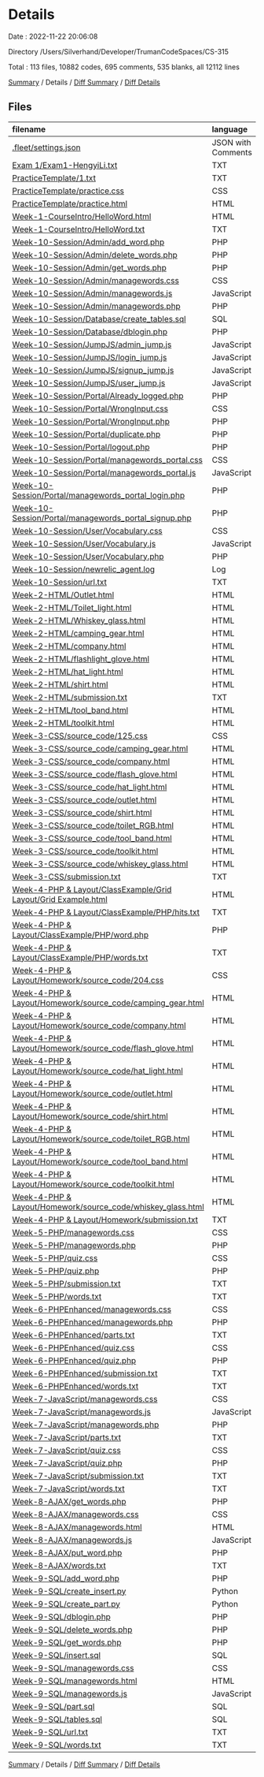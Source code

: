 # Details

Date : 2022-11-22 20:06:08

Directory /Users/Silverhand/Developer/TrumanCodeSpaces/CS-315

Total : 113 files,  10882 codes, 695 comments, 535 blanks, all 12112 lines

[Summary](results.md) / Details / [Diff Summary](diff.md) / [Diff Details](diff-details.md)

## Files
| filename | language | code | comment | blank | total |
| :--- | :--- | ---: | ---: | ---: | ---: |
| [.fleet/settings.json](/.fleet/settings.json) | JSON with Comments | 0 | 0 | 1 | 1 |
| [Exam 1/Exam1-HengyiLi.txt](/Exam%201/Exam1-HengyiLi.txt) | TXT | 60 | 2 | 13 | 75 |
| [PracticeTemplate/1.txt](/PracticeTemplate/1.txt) | TXT | 12 | 0 | 1 | 13 |
| [PracticeTemplate/practice.css](/PracticeTemplate/practice.css) | CSS | 26 | 0 | 5 | 31 |
| [PracticeTemplate/practice.html](/PracticeTemplate/practice.html) | HTML | 57 | 2 | 1 | 60 |
| [Week-1-CourseIntro/HelloWord.html](/Week-1-CourseIntro/HelloWord.html) | HTML | 1 | 0 | 1 | 2 |
| [Week-1-CourseIntro/HelloWord.txt](/Week-1-CourseIntro/HelloWord.txt) | TXT | 1 | 0 | 1 | 2 |
| [Week-10-Session/Admin/add_word.php](/Week-10-Session/Admin/add_word.php) | PHP | 61 | 6 | 4 | 71 |
| [Week-10-Session/Admin/delete_words.php](/Week-10-Session/Admin/delete_words.php) | PHP | 44 | 4 | 1 | 49 |
| [Week-10-Session/Admin/get_words.php](/Week-10-Session/Admin/get_words.php) | PHP | 40 | 11 | 4 | 55 |
| [Week-10-Session/Admin/managewords.css](/Week-10-Session/Admin/managewords.css) | CSS | 187 | 5 | 28 | 220 |
| [Week-10-Session/Admin/managewords.js](/Week-10-Session/Admin/managewords.js) | JavaScript | 370 | 84 | 25 | 479 |
| [Week-10-Session/Admin/managewords.php](/Week-10-Session/Admin/managewords.php) | PHP | 265 | 12 | 11 | 288 |
| [Week-10-Session/Database/create_tables.sql](/Week-10-Session/Database/create_tables.sql) | SQL | 19 | 0 | 5 | 24 |
| [Week-10-Session/Database/dblogin.php](/Week-10-Session/Database/dblogin.php) | PHP | 6 | 1 | 2 | 9 |
| [Week-10-Session/JumpJS/admin_jump.js](/Week-10-Session/JumpJS/admin_jump.js) | JavaScript | 10 | 0 | 2 | 12 |
| [Week-10-Session/JumpJS/login_jump.js](/Week-10-Session/JumpJS/login_jump.js) | JavaScript | 10 | 0 | 2 | 12 |
| [Week-10-Session/JumpJS/signup_jump.js](/Week-10-Session/JumpJS/signup_jump.js) | JavaScript | 10 | 0 | 2 | 12 |
| [Week-10-Session/JumpJS/user_jump.js](/Week-10-Session/JumpJS/user_jump.js) | JavaScript | 10 | 0 | 2 | 12 |
| [Week-10-Session/Portal/Already_logged.php](/Week-10-Session/Portal/Already_logged.php) | PHP | 35 | 0 | 3 | 38 |
| [Week-10-Session/Portal/WrongInput.css](/Week-10-Session/Portal/WrongInput.css) | CSS | 26 | 0 | 3 | 29 |
| [Week-10-Session/Portal/WrongInput.php](/Week-10-Session/Portal/WrongInput.php) | PHP | 19 | 0 | 4 | 23 |
| [Week-10-Session/Portal/duplicate.php](/Week-10-Session/Portal/duplicate.php) | PHP | 17 | 0 | 4 | 21 |
| [Week-10-Session/Portal/logout.php](/Week-10-Session/Portal/logout.php) | PHP | 10 | 0 | 2 | 12 |
| [Week-10-Session/Portal/managewords_portal.css](/Week-10-Session/Portal/managewords_portal.css) | CSS | 102 | 0 | 11 | 113 |
| [Week-10-Session/Portal/managewords_portal.js](/Week-10-Session/Portal/managewords_portal.js) | JavaScript | 117 | 11 | 10 | 138 |
| [Week-10-Session/Portal/managewords_portal_login.php](/Week-10-Session/Portal/managewords_portal_login.php) | PHP | 144 | 0 | 8 | 152 |
| [Week-10-Session/Portal/managewords_portal_signup.php](/Week-10-Session/Portal/managewords_portal_signup.php) | PHP | 184 | 2 | 15 | 201 |
| [Week-10-Session/User/Vocabulary.css](/Week-10-Session/User/Vocabulary.css) | CSS | 53 | 0 | 7 | 60 |
| [Week-10-Session/User/Vocabulary.js](/Week-10-Session/User/Vocabulary.js) | JavaScript | 60 | 4 | 4 | 68 |
| [Week-10-Session/User/Vocabulary.php](/Week-10-Session/User/Vocabulary.php) | PHP | 183 | 8 | 11 | 202 |
| [Week-10-Session/newrelic_agent.log](/Week-10-Session/newrelic_agent.log) | Log | 5 | 0 | 1 | 6 |
| [Week-10-Session/url.txt](/Week-10-Session/url.txt) | TXT | 3 | 1 | 1 | 5 |
| [Week-2-HTML/Outlet.html](/Week-2-HTML/Outlet.html) | HTML | 52 | 0 | 1 | 53 |
| [Week-2-HTML/Toilet_light.html](/Week-2-HTML/Toilet_light.html) | HTML | 60 | 0 | 1 | 61 |
| [Week-2-HTML/Whiskey_glass.html](/Week-2-HTML/Whiskey_glass.html) | HTML | 47 | 0 | 1 | 48 |
| [Week-2-HTML/camping_gear.html](/Week-2-HTML/camping_gear.html) | HTML | 50 | 0 | 1 | 51 |
| [Week-2-HTML/company.html](/Week-2-HTML/company.html) | HTML | 188 | 15 | 1 | 204 |
| [Week-2-HTML/flashlight_glove.html](/Week-2-HTML/flashlight_glove.html) | HTML | 51 | 0 | 1 | 52 |
| [Week-2-HTML/hat_light.html](/Week-2-HTML/hat_light.html) | HTML | 38 | 0 | 1 | 39 |
| [Week-2-HTML/shirt.html](/Week-2-HTML/shirt.html) | HTML | 48 | 0 | 1 | 49 |
| [Week-2-HTML/submission.txt](/Week-2-HTML/submission.txt) | TXT | 1 | 0 | 1 | 2 |
| [Week-2-HTML/tool_band.html](/Week-2-HTML/tool_band.html) | HTML | 43 | 0 | 1 | 44 |
| [Week-2-HTML/toolkit.html](/Week-2-HTML/toolkit.html) | HTML | 47 | 0 | 1 | 48 |
| [Week-3-CSS/source_code/125.css](/Week-3-CSS/source_code/125.css) | CSS | 61 | 0 | 13 | 74 |
| [Week-3-CSS/source_code/camping_gear.html](/Week-3-CSS/source_code/camping_gear.html) | HTML | 46 | 0 | 1 | 47 |
| [Week-3-CSS/source_code/company.html](/Week-3-CSS/source_code/company.html) | HTML | 190 | 17 | 1 | 208 |
| [Week-3-CSS/source_code/flash_glove.html](/Week-3-CSS/source_code/flash_glove.html) | HTML | 48 | 0 | 1 | 49 |
| [Week-3-CSS/source_code/hat_light.html](/Week-3-CSS/source_code/hat_light.html) | HTML | 46 | 0 | 1 | 47 |
| [Week-3-CSS/source_code/outlet.html](/Week-3-CSS/source_code/outlet.html) | HTML | 45 | 0 | 1 | 46 |
| [Week-3-CSS/source_code/shirt.html](/Week-3-CSS/source_code/shirt.html) | HTML | 43 | 0 | 1 | 44 |
| [Week-3-CSS/source_code/toilet_RGB.html](/Week-3-CSS/source_code/toilet_RGB.html) | HTML | 48 | 0 | 1 | 49 |
| [Week-3-CSS/source_code/tool_band.html](/Week-3-CSS/source_code/tool_band.html) | HTML | 47 | 0 | 1 | 48 |
| [Week-3-CSS/source_code/toolkit.html](/Week-3-CSS/source_code/toolkit.html) | HTML | 54 | 0 | 1 | 55 |
| [Week-3-CSS/source_code/whiskey_glass.html](/Week-3-CSS/source_code/whiskey_glass.html) | HTML | 41 | 0 | 1 | 42 |
| [Week-3-CSS/submission.txt](/Week-3-CSS/submission.txt) | TXT | 1 | 0 | 1 | 2 |
| [Week-4-PHP & Layout/ClassExample/Grid Layout/Grid Example.html](/Week-4-PHP%20&%20Layout/ClassExample/Grid%20Layout/Grid%20Example.html) | HTML | 69 | 0 | 6 | 75 |
| [Week-4-PHP & Layout/ClassExample/PHP/hits.txt](/Week-4-PHP%20&%20Layout/ClassExample/PHP/hits.txt) | TXT | 1 | 0 | 1 | 2 |
| [Week-4-PHP & Layout/ClassExample/PHP/word.php](/Week-4-PHP%20&%20Layout/ClassExample/PHP/word.php) | PHP | 61 | 19 | 11 | 91 |
| [Week-4-PHP & Layout/ClassExample/PHP/words.txt](/Week-4-PHP%20&%20Layout/ClassExample/PHP/words.txt) | TXT | 424 | 0 | 1 | 425 |
| [Week-4-PHP & Layout/Homework/source_code/204.css](/Week-4-PHP%20&%20Layout/Homework/source_code/204.css) | CSS | 144 | 0 | 22 | 166 |
| [Week-4-PHP & Layout/Homework/source_code/camping_gear.html](/Week-4-PHP%20&%20Layout/Homework/source_code/camping_gear.html) | HTML | 127 | 0 | 1 | 128 |
| [Week-4-PHP & Layout/Homework/source_code/company.html](/Week-4-PHP%20&%20Layout/Homework/source_code/company.html) | HTML | 208 | 15 | 1 | 224 |
| [Week-4-PHP & Layout/Homework/source_code/flash_glove.html](/Week-4-PHP%20&%20Layout/Homework/source_code/flash_glove.html) | HTML | 135 | 0 | 1 | 136 |
| [Week-4-PHP & Layout/Homework/source_code/hat_light.html](/Week-4-PHP%20&%20Layout/Homework/source_code/hat_light.html) | HTML | 132 | 0 | 3 | 135 |
| [Week-4-PHP & Layout/Homework/source_code/outlet.html](/Week-4-PHP%20&%20Layout/Homework/source_code/outlet.html) | HTML | 130 | 0 | 1 | 131 |
| [Week-4-PHP & Layout/Homework/source_code/shirt.html](/Week-4-PHP%20&%20Layout/Homework/source_code/shirt.html) | HTML | 130 | 0 | 1 | 131 |
| [Week-4-PHP & Layout/Homework/source_code/toilet_RGB.html](/Week-4-PHP%20&%20Layout/Homework/source_code/toilet_RGB.html) | HTML | 137 | 0 | 1 | 138 |
| [Week-4-PHP & Layout/Homework/source_code/tool_band.html](/Week-4-PHP%20&%20Layout/Homework/source_code/tool_band.html) | HTML | 133 | 0 | 1 | 134 |
| [Week-4-PHP & Layout/Homework/source_code/toolkit.html](/Week-4-PHP%20&%20Layout/Homework/source_code/toolkit.html) | HTML | 139 | 0 | 1 | 140 |
| [Week-4-PHP & Layout/Homework/source_code/whiskey_glass.html](/Week-4-PHP%20&%20Layout/Homework/source_code/whiskey_glass.html) | HTML | 126 | 0 | 1 | 127 |
| [Week-4-PHP & Layout/Homework/submission.txt](/Week-4-PHP%20&%20Layout/Homework/submission.txt) | TXT | 1 | 0 | 1 | 2 |
| [Week-5-PHP/managewords.css](/Week-5-PHP/managewords.css) | CSS | 27 | 3 | 4 | 34 |
| [Week-5-PHP/managewords.php](/Week-5-PHP/managewords.php) | PHP | 183 | 35 | 4 | 222 |
| [Week-5-PHP/quiz.css](/Week-5-PHP/quiz.css) | CSS | 33 | 2 | 7 | 42 |
| [Week-5-PHP/quiz.php](/Week-5-PHP/quiz.php) | PHP | 127 | 27 | 19 | 173 |
| [Week-5-PHP/submission.txt](/Week-5-PHP/submission.txt) | TXT | 1 | 0 | 0 | 1 |
| [Week-5-PHP/words.txt](/Week-5-PHP/words.txt) | TXT | 426 | 0 | 1 | 427 |
| [Week-6-PHPEnhanced/managewords.css](/Week-6-PHPEnhanced/managewords.css) | CSS | 34 | 3 | 4 | 41 |
| [Week-6-PHPEnhanced/managewords.php](/Week-6-PHPEnhanced/managewords.php) | PHP | 268 | 56 | 15 | 339 |
| [Week-6-PHPEnhanced/parts.txt](/Week-6-PHPEnhanced/parts.txt) | TXT | 6 | 0 | 1 | 7 |
| [Week-6-PHPEnhanced/quiz.css](/Week-6-PHPEnhanced/quiz.css) | CSS | 33 | 2 | 7 | 42 |
| [Week-6-PHPEnhanced/quiz.php](/Week-6-PHPEnhanced/quiz.php) | PHP | 127 | 27 | 20 | 174 |
| [Week-6-PHPEnhanced/submission.txt](/Week-6-PHPEnhanced/submission.txt) | TXT | 1 | 0 | 1 | 2 |
| [Week-6-PHPEnhanced/words.txt](/Week-6-PHPEnhanced/words.txt) | TXT | 426 | 0 | 1 | 427 |
| [Week-7-JavaScript/managewords.css](/Week-7-JavaScript/managewords.css) | CSS | 90 | 3 | 9 | 102 |
| [Week-7-JavaScript/managewords.js](/Week-7-JavaScript/managewords.js) | JavaScript | 170 | 34 | 9 | 213 |
| [Week-7-JavaScript/managewords.php](/Week-7-JavaScript/managewords.php) | PHP | 315 | 56 | 8 | 379 |
| [Week-7-JavaScript/parts.txt](/Week-7-JavaScript/parts.txt) | TXT | 7 | 0 | 1 | 8 |
| [Week-7-JavaScript/quiz.css](/Week-7-JavaScript/quiz.css) | CSS | 33 | 2 | 7 | 42 |
| [Week-7-JavaScript/quiz.php](/Week-7-JavaScript/quiz.php) | PHP | 127 | 27 | 20 | 174 |
| [Week-7-JavaScript/submission.txt](/Week-7-JavaScript/submission.txt) | TXT | 1 | 0 | 1 | 2 |
| [Week-7-JavaScript/words.txt](/Week-7-JavaScript/words.txt) | TXT | 423 | 0 | 1 | 424 |
| [Week-8-AJAX/get_words.php](/Week-8-AJAX/get_words.php) | PHP | 18 | 11 | 3 | 32 |
| [Week-8-AJAX/managewords.css](/Week-8-AJAX/managewords.css) | CSS | 110 | 5 | 15 | 130 |
| [Week-8-AJAX/managewords.html](/Week-8-AJAX/managewords.html) | HTML | 70 | 7 | 1 | 78 |
| [Week-8-AJAX/managewords.js](/Week-8-AJAX/managewords.js) | JavaScript | 228 | 38 | 20 | 286 |
| [Week-8-AJAX/put_word.php](/Week-8-AJAX/put_word.php) | PHP | 89 | 27 | 8 | 124 |
| [Week-8-AJAX/words.txt](/Week-8-AJAX/words.txt) | TXT | 426 | 0 | 1 | 427 |
| [Week-9-SQL/add_word.php](/Week-9-SQL/add_word.php) | PHP | 61 | 6 | 4 | 71 |
| [Week-9-SQL/create_insert.py](/Week-9-SQL/create_insert.py) | Python | 8 | 0 | 4 | 12 |
| [Week-9-SQL/create_part.py](/Week-9-SQL/create_part.py) | Python | 5 | 0 | 1 | 6 |
| [Week-9-SQL/dblogin.php](/Week-9-SQL/dblogin.php) | PHP | 6 | 1 | 2 | 9 |
| [Week-9-SQL/delete_words.php](/Week-9-SQL/delete_words.php) | PHP | 44 | 4 | 1 | 49 |
| [Week-9-SQL/get_words.php](/Week-9-SQL/get_words.php) | PHP | 40 | 11 | 4 | 55 |
| [Week-9-SQL/insert.sql](/Week-9-SQL/insert.sql) | SQL | 425 | 0 | 1 | 426 |
| [Week-9-SQL/managewords.css](/Week-9-SQL/managewords.css) | CSS | 109 | 5 | 17 | 131 |
| [Week-9-SQL/managewords.html](/Week-9-SQL/managewords.html) | HTML | 79 | 7 | 1 | 87 |
| [Week-9-SQL/managewords.js](/Week-9-SQL/managewords.js) | JavaScript | 319 | 72 | 21 | 412 |
| [Week-9-SQL/part.sql](/Week-9-SQL/part.sql) | SQL | 5 | 0 | 1 | 6 |
| [Week-9-SQL/tables.sql](/Week-9-SQL/tables.sql) | SQL | 18 | 5 | 4 | 27 |
| [Week-9-SQL/url.txt](/Week-9-SQL/url.txt) | TXT | 1 | 0 | 1 | 2 |
| [Week-9-SQL/words.txt](/Week-9-SQL/words.txt) | TXT | 424 | 0 | 1 | 425 |

[Summary](results.md) / Details / [Diff Summary](diff.md) / [Diff Details](diff-details.md)